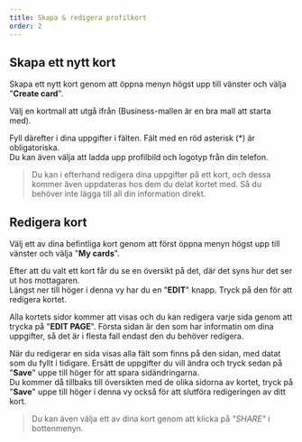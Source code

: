 ```yaml
---
title: Skapa & redigera profilkort
order: 2
---
```


## Skapa ett nytt kort
Skapa ett nytt kort genom att öppna menyn högst upp till vänster och välja "**Create card**".

Välj en kortmall att utgå ifrån (Business-mallen är en bra mall att starta med).

Fyll därefter i dina uppgifter i fälten. Fält med en röd asterisk (*) är obligatoriska.  
Du kan även välja att ladda upp profilbild och logotyp från din telefon.

> Du kan i efterhand redigera dina uppgifter på ett kort, och dessa kommer även uppdateras hos dem du delat kortet med. Så du behöver inte lägga till all din information direkt.

## Redigera kort
Välj ett av dina befintliga kort genom att först öppna menyn högst upp till vänster och välja "**My cards**".

Efter att du valt ett kort får du se en översikt på det, där det syns hur det ser ut hos mottagaren.  
Längst ner till höger i denna vy har du en "**EDIT**" knapp. Tryck på den för att redigera kortet.

Alla kortets sidor kommer att visas och du kan redigera varje sida genom att trycka på "**EDIT PAGE**". Första sidan är den som har informatin om dina uppgifter, så det är i flesta fall endast den du behöver redigera.

När du redigerar en sida visas alla fält som finns på den sidan, med datat som du fyllt i tidigare. Ersätt de uppgifter du vill ändra och tryck sedan på "**Save**" uppe till höger för att spara sidändringarna.  
Du kommer då tillbaks till översikten med de olika sidorna av kortet, tryck på "**Save**" uppe till höger i denna vy också för att slutföra redigeringen av ditt kort.

> Du kan även välja ett av dina kort genom att klicka på *"SHARE"* i bottenmenyn.